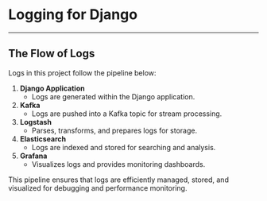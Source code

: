 # Logging for Django


---
## The Flow of Logs

Logs in this project follow the pipeline below:

1. **Django Application**
    - Logs are generated within the Django application.
2. **Kafka**
    - Logs are pushed into a Kafka topic for stream processing.
3. **Logstash**
    - Parses, transforms, and prepares logs for storage.
4. **Elasticsearch**
    - Logs are indexed and stored for searching and analysis.
5. **Grafana**
    - Visualizes logs and provides monitoring dashboards.

This pipeline ensures that logs are efficiently managed, stored, and visualized for debugging and performance monitoring.

